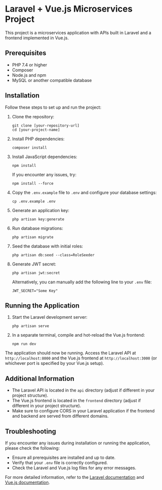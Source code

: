 # Laravel + Vue.js Microservices Project

This project is a microservices application with APIs built in Laravel and a frontend implemented in Vue.js.

## Prerequisites

- PHP 7.4 or higher
- Composer
- Node.js and npm
- MySQL or another compatible database

## Installation

Follow these steps to set up and run the project:

1. Clone the repository:
   ```
   git clone [your-repository-url]
   cd [your-project-name]
   ```

2. Install PHP dependencies:
   ```
   composer install
   ```

3. Install JavaScript dependencies:
   ```
   npm install
   ```
   If you encounter any issues, try:
   ```
   npm install --force
   ```

4. Copy the `.env.example` file to `.env` and configure your database settings:
   ```
   cp .env.example .env
   ```

5. Generate an application key:
   ```
   php artisan key:generate
   ```

6. Run database migrations:
   ```
   php artisan migrate
   ```

7. Seed the database with initial roles:
   ```
   php artisan db:seed --class=RoleSeeder
   ```

8. Generate JWT secret:
   ```
   php artisan jwt:secret
   ```

   Alternatively, you can manually add the following line to your `.env` file:
   ```
   JWT_SECRET="Some Key"
   ```

## Running the Application

1. Start the Laravel development server:
   ```
   php artisan serve
   ```

2. In a separate terminal, compile and hot-reload the Vue.js frontend:
   ```
   npm run dev
   ```

The application should now be running. Access the Laravel API at `http://localhost:8000` and the Vue.js frontend at `http://localhost:3000` (or whichever port is specified by your Vue.js setup).

## Additional Information

- The Laravel API is located in the `api` directory (adjust if different in your project structure).
- The Vue.js frontend is located in the `frontend` directory (adjust if different in your project structure).
- Make sure to configure CORS in your Laravel application if the frontend and backend are served from different domains.

## Troubleshooting

If you encounter any issues during installation or running the application, please check the following:

- Ensure all prerequisites are installed and up to date.
- Verify that your `.env` file is correctly configured.
- Check the Laravel and Vue.js log files for any error messages.

For more detailed information, refer to the [Laravel documentation](https://laravel.com/docs) and [Vue.js documentation](https://vuejs.org/guide/introduction.html).
